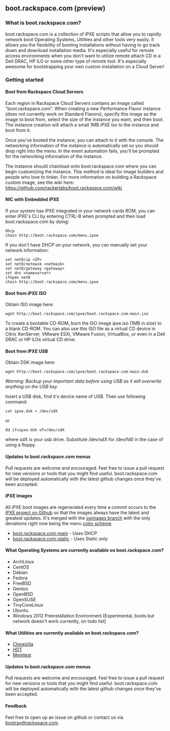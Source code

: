 ## boot.rackspace.com (preview)

### What is boot.rackspace.com?

boot.rackspace.com is a collection of iPXE scripts that allow you to rapidly network boot Operating Systems, Utilities and other tools very easily.  It allows you the flexibility of booting installations without having to go track down and download installation media.  It's especially useful for remote access environments when you don't want to utilize remote attach CD in a Dell DRAC, HP iLO or some other type of remote tool.  It's especially awesome for bootstrapping your own custom installation on a Cloud Server!

### Getting started
#### Boot from Rackspace Cloud Servers

Each region in Rackspace Cloud Servers contains an image called "boot.rackspace.com".  When creating a new Performance Flavor instance (does not currently work on Standard Flavors), specify this image as the image to boot from, select the size of the instance you want, and then boot.  The instance creation will attach a small 1MB iPXE iso to the instance and boot from it.  

Once you've booted the instance, you can attach to it with the console.  The networking information of the instance is automatically set so you should drop right into the menu.  In the event automation fails, you'll be prompted for the networking information of the instance.

The instance should chainload onto boot.rackspace.com where you can begin customizing the instance.  This method is ideal for image builders and people who love to tinker.  For more information on building a Rackspace custom image, see the wiki here: https://github.com/rackerlabs/boot.rackspace.com/wiki

#### NIC with Embedded iPXE

If your system has iPXE integrated in your network cards ROM, you can enter iPXE's CLI by entering CTRL-B when prompted and then load boot.rackspace.com by doing:

    dhcp
    chain http://boot.rackspace.com/menu.ipxe

If you don't have DHCP on your network, you can manually set your network information:

    set net0/ip <IP>
    set net0/netmask <netmask>
    set net0/gateway <gateway>
    set dns <nameserver>
    ifopen net0
    chain http://boot.rackspace.com/menu.ipxe

#### Boot from iPXE ISO

Obtain ISO image here: 

    wget http://boot.rackspace.com/ipxe/boot.rackspace.com-main.iso

To create a bootable CD-ROM, burn the ISO image ipxe.iso (1MB in size) to a blank CD-ROM.  You can also use this ISO file as a virtual CD device in Citrix XenServer, VMware ESXi, VMware Fusion, VirtualBox, or even in a Dell DRAC or HP iLOs virtual CD drive.

#### Boot from iPXE USB

Obtain DSK image here:

    wget http://boot.rackspace.com/ipxe/boot.rackspace.com-main.dsk

*Warning: Backup your important data before using USB as it will overwrite anything on the USB key.*

Insert a USB disk, find it's device name of USB. Then use following command: 

    cat ipxe.dsk > /dev/sdX 

or
    
    dd if=ipxe.dsk of=/dev/sdX 

where sdX is your usb drive.  Substitute /dev/sdX for /dev/fd0 in the case of using a floppy.

#### Updates to boot.rackspace.com menus

Pull requests are welcome and encouraged.  Feel free to issue a pull request for new versions or tools that you might find useful.  boot.rackspace.com will be deployed automatically with the latest github changes once they've been accepted.

#### iPXE Images

All iPXE boot images are regenerated every time a commit occurs to the [iPXE project on Github](https://github.com/ipxe/ipxe) so that the images always have the latest and greatest updates.  It's merged with the [osimages branch](https://github.com/amesserl/ipxe/tree/osimages) with the only deviations right now being the menu [color scheme](https://github.com/amesserl/ipxe/blob/osimages/src/config/colour.h).

* [boot.rackspace.com-main](https://github.com/rackerlabs/boot_rax/blob/master/ipxe/boot.rackspace.com-main) - Uses DHCP
* [boot.rackspace.com-static](https://github.com/rackerlabs/boot_rax/blob/master/ipxe/boot.rackspace.com-static) - Uses Static only

#### What Operating Systems are currently available on boot.rackspace.com?

* ArchLinux
* CentOS
* Debian
* Fedora
* FreeBSD
* Gentoo
* OpenBSD
* OpenSUSE
* TinyCoreLinux
* Ubuntu
* Windows 2012 Preinstallation Environment [Experimental, boots but network doesn't work currently, on todo list]

#### What Utilities are currently available on boot.rackspace.com?

* [Clonezilla](http://www.clonezilla.org/)
* [HDT](http://www.hdt-project.org/)
* [Memtest](http://www.memtest.org/)

#### Updates to boot.rackspace.com menus

Pull requests are welcome and encouraged.  Feel free to issue a pull request for new versions or tools that you might find useful.  boot.rackspace.com will be deployed automatically with the latest github changes once they've been accepted.

#### Feedback

Feel free to open up an issue on github or contact us via <bootrax@rackspace.com>.
